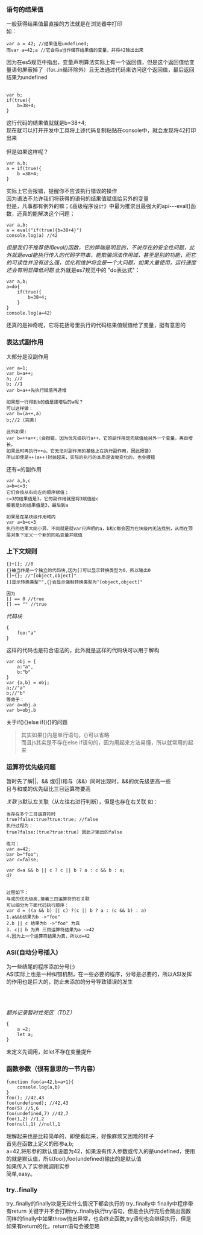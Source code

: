 ### 语句的结果值
一般获得结果值最直接的方法就是在浏览器中打印<br>
如：<br>
```
var a = 42; //结果值是undefined;
而var a=42;a //它会将a当作储存结果值的变量，并将42输出出来
```
因为在es5规范中指出，变量声明算法实际上有一个返回值，但是这个返回值给变量语句屏蔽掉了（for..in循环除外）且无法通过代码来访问这个返回值，最后返回结果为undefined
<br><br>
```
var b;
if(true){
    b=38+4;
}
```
这行代码的结果值就就是b=38+4;<br>
现在就可以打开开发中工具将上述代码复制粘贴在console中，就会发现将42打印出来<br><br>
但是如果这样呢？
```
var a,b;
a = if(true){
    b =38+4;
}
```
实际上它会报错，提醒你不应该执行错误的操作<br>
因为语法不允许我们将获得的语句的结果值赋值给另外的变量<br>
但是，凡事都有例外的嘛；《高级程序设计》中最为推崇且最强大的api---eval()函数，还真的能解决这个问题；
```
var a,b;
a = eval("if(true){b=38+4}")
console.log(a) //42
```
*但是我们不推荐使用eval()函数，它的弊端是明显的，不说存在的安全性问题，此外就是eval能执行传入的代码字符串，能欺骗词法作用域，甚至是别的功能，而它的可读性并没有这么强，优化和维护将会是一个大问题，如果大量使用，运行速度还会有明显降低问题*
此外就是es7规范中的 "do表达式"：
```
var a,b;
a=do{
    if(true){
        b=38+4;
    }
}
console.log(a=42)
```
还真的是神奇呢，它将花括号里执行的代码结果值赋值给了变量，挺有意思的

### 表达式副作用
大部分是没副作用<br>
```
var a=1;
var b=a++;
a; //2
b; //1
var b=a++先执行赋值再递增

如果想一行得到b的值是递增后的a呢？
可以这样做：
var b=(a++,a)
b;//2 (完美)

此外如果:
var b=++a++;(会报错，因为优先级执行a++，它的副作用是先赋值给另外一个变量，再自增长。
如果此时再执行++a，它无法对副作用的基础上在执行副作用，因此报错)
所以即使是++(a++)封装起来，实际的执行的本质是诶呦变化的，也会报错
```
还有=的副作用
```
var a,b,c
a=b=c=3;
它们会按从右向左的顺序赋值；
c=3的结果值是3，它的副作用就是将3赋值给c
接着是b的结果值是3，最后到a

如果是在某块级作用域内
var a=b=c=3
执行的结果大同小异，不同就是就var只声明的a，b和c都会因为在块级内无法找到，从而在顶层对象下定义一个新的同名变量并赋值
```

### 上下文规则
```
{}+[]; //0
{}被当作是一个独立的代码块,因为[]可以显示转换类型为0，所以输出0
[]+{}; //"[object,object]"
[]显示转换类型"",{}会显示强制转换类型为"[object,object]"

因为
[] == 0 //true
[] == "" //true
```

*代码块*
```
{
    foo:"a"
}
```
这样的代码也是符合语法的，此外就是这样的代码块可以用于解构<br>
```
var obj = {
    a:"a",
    b:"b"
}
var {a,b} = obj;
a;//"a"
b;//"b"
等效于：
var a=obj.a
var b=obj.b
```
关于if(){}else if(){}的问题
> 其实如果{}内是单行语句，{}可以省略<br>
而且js其实是不存在else if语句的，因为用起来方法易懂，所以就常用的起来

### 运算符优先级问题
暂时先了解||、&&
或(||)和与（&&）同时出现时，&&的优先级更高一些<br>
且与和或的优先级比三目运算符要高

*关联*
js默认左关联（从左往右进行判断），但是也存在右关联
如：<br>
```
当存在多个三目运算符时
true?false:true?true:true; //false
执行过程为：
true?false:(true?true:true) 因此才输出的false

练习：
var a=42;
bar b="foo";
var c=false;

var d=a && b || c ? c || b ? a : c && b : a;
d?


过程如下：
与或的优先级高,接着三目运算符的右关联
可以细分为下面代码执行顺序：
var d = ((a && b) || c) ?(c || b ? a : (c && b) : a)
1.a&&b结果为b ->"foo"
2.b || c 结果为b ->"foo" 为真
3. c|| b 为真 三目运算符结果为a ->42
4.因为上一个运算符结果为真，所以d=42
```
### ASI(自动分号插入)
为一些结尾的程序添加分号(;)<br>
ASI实际上也是一种纠错机制，在一些必要的程序，分号是必要的，所以ASI发挥的作用也是巨大的，防止未添加的分号导致错误的发生


<br><br>

*额外记录暂时性死区（TDZ）*
```
{
    a =2;
    let a;
}
```
未定义先调用，如let不存在变量提升

### 函数参数（很有意思的一节内容）
```
function foo(a=42,b=a+1){
    console.log(a,b)
}
foo(); //42,43
foo(undefined); //42,43
foo(5) //5,6
foo(undefined,7) //42,7
foo(1,2) //1,2
foo(null,1) //null,1
```
理解起来也是比较简单的，即使看起来，好像麻烦又困难的样子<br>
首先在函数上定义的形参a,b;<br>
a=42,将形参的默认值设置为42，如果没有传入参数或传入的是undefined，使用的就是默认值，所以foo(),foo(undefined)输出的是默认值<br>
如果传入了实参就调用实参<br>简单,easy。

### try..finally
try..finally的finally块是无论什么情况下都会执行的
try..finally中 finally中程序带有return 关键字并不会打断try..finally执行try语句，但是会执行完后会跳出函数
同样的finally中如果throw抛出异常，也会终止函数,try语句也会继续执行，但是如果有return的化，return语句会被忽略